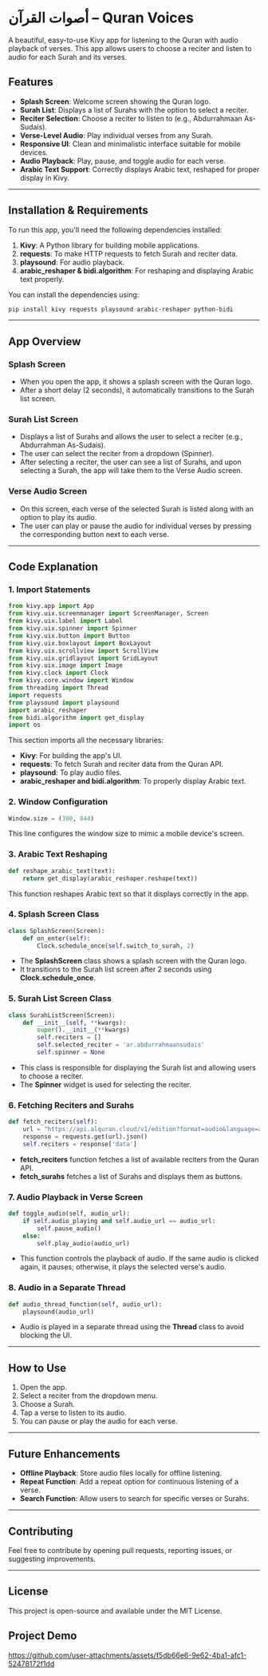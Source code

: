 

# **أصوات القرآن – Quran Voices**

A beautiful, easy-to-use Kivy app for listening to the Quran with audio playback of verses. This app allows users to choose a reciter and listen to audio for each Surah and its verses.

## **Features**

* **Splash Screen**: Welcome screen showing the Quran logo.
* **Surah List**: Displays a list of Surahs with the option to select a reciter.
* **Reciter Selection**: Choose a reciter to listen to (e.g., Abdurrahmaan As-Sudais).
* **Verse-Level Audio**: Play individual verses from any Surah.
* **Responsive UI**: Clean and minimalistic interface suitable for mobile devices.
* **Audio Playback**: Play, pause, and toggle audio for each verse.
* **Arabic Text Support**: Correctly displays Arabic text, reshaped for proper display in Kivy.

---

## **Installation & Requirements**

To run this app, you'll need the following dependencies installed:

1. **Kivy**: A Python library for building mobile applications.
2. **requests**: To make HTTP requests to fetch Surah and reciter data.
3. **playsound**: For audio playback.
4. **arabic\_reshaper & bidi.algorithm**: For reshaping and displaying Arabic text properly.

You can install the dependencies using:

```bash
pip install kivy requests playsound arabic-reshaper python-bidi
```

---

## **App Overview**

### **Splash Screen**

* When you open the app, it shows a splash screen with the Quran logo.
* After a short delay (2 seconds), it automatically transitions to the Surah list screen.

### **Surah List Screen**

* Displays a list of Surahs and allows the user to select a reciter (e.g., Abdurrahman As-Sudais).
* The user can select the reciter from a dropdown (Spinner).
* After selecting a reciter, the user can see a list of Surahs, and upon selecting a Surah, the app will take them to the Verse Audio screen.

### **Verse Audio Screen**

* On this screen, each verse of the selected Surah is listed along with an option to play its audio.
* The user can play or pause the audio for individual verses by pressing the corresponding button next to each verse.

---

## **Code Explanation**

### **1. Import Statements**

```python
from kivy.app import App
from kivy.uix.screenmanager import ScreenManager, Screen
from kivy.uix.label import Label
from kivy.uix.spinner import Spinner
from kivy.uix.button import Button
from kivy.uix.boxlayout import BoxLayout
from kivy.uix.scrollview import ScrollView
from kivy.uix.gridlayout import GridLayout
from kivy.uix.image import Image
from kivy.clock import Clock
from kivy.core.window import Window
from threading import Thread
import requests
from playsound import playsound
import arabic_reshaper
from bidi.algorithm import get_display
import os
```

This section imports all the necessary libraries:

* **Kivy**: For building the app's UI.
* **requests**: To fetch Surah and reciter data from the Quran API.
* **playsound**: To play audio files.
* **arabic\_reshaper and bidi.algorithm**: To properly display Arabic text.

### **2. Window Configuration**

```python
Window.size = (390, 844)
```

This line configures the window size to mimic a mobile device's screen.

### **3. Arabic Text Reshaping**

```python
def reshape_arabic_text(text):
    return get_display(arabic_reshaper.reshape(text))
```

This function reshapes Arabic text so that it displays correctly in the app.

### **4. Splash Screen Class**

```python
class SplashScreen(Screen):
    def on_enter(self):
        Clock.schedule_once(self.switch_to_surah, 2)
```

* The **SplashScreen** class shows a splash screen with the Quran logo.
* It transitions to the Surah list screen after 2 seconds using **Clock.schedule\_once**.

### **5. Surah List Screen Class**

```python
class SurahListScreen(Screen):
    def __init__(self, **kwargs):
        super().__init__(**kwargs)
        self.reciters = []
        self.selected_reciter = 'ar.abdurrahmaansudais'
        self.spinner = None
```

* This class is responsible for displaying the Surah list and allowing users to choose a reciter.
* The **Spinner** widget is used for selecting the reciter.

### **6. Fetching Reciters and Surahs**

```python
def fetch_reciters(self):
    url = "https://api.alquran.cloud/v1/edition?format=audio&language=ar&type=versebyverse"
    response = requests.get(url).json()
    self.reciters = response['data']
```

* **fetch\_reciters** function fetches a list of available reciters from the Quran API.
* **fetch\_surahs** fetches a list of Surahs and displays them as buttons.

### **7. Audio Playback in Verse Screen**

```python
def toggle_audio(self, audio_url):
    if self.audio_playing and self.audio_url == audio_url:
        self.pause_audio()
    else:
        self.play_audio(audio_url)
```

* This function controls the playback of audio. If the same audio is clicked again, it pauses; otherwise, it plays the selected verse's audio.

### **8. Audio in a Separate Thread**

```python
def audio_thread_function(self, audio_url):
    playsound(audio_url)
```

* Audio is played in a separate thread using the **Thread** class to avoid blocking the UI.

---

## **How to Use**

1. Open the app.
2. Select a reciter from the dropdown menu.
3. Choose a Surah.
4. Tap a verse to listen to its audio.
5. You can pause or play the audio for each verse.

---

## **Future Enhancements**

* **Offline Playback**: Store audio files locally for offline listening.
* **Repeat Function**: Add a repeat option for continuous listening of a verse.
* **Search Function**: Allow users to search for specific verses or Surahs.

---

## **Contributing**

Feel free to contribute by opening pull requests, reporting issues, or suggesting improvements.

---

## **License**

This project is open-source and available under the MIT License.

## **Project Demo**
https://github.com/user-attachments/assets/f5db66e6-9e62-4ba1-afc1-52478172f1dd

